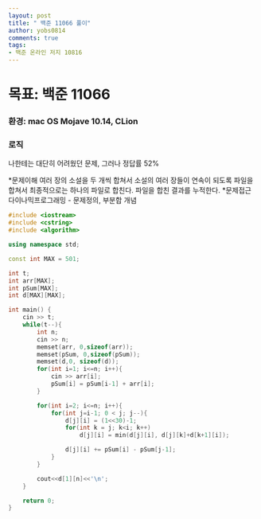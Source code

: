 ```yaml
---
layout: post
title: " 백준 11066 풀이"
author: yobs0814
comments: true
tags:
- 백준 온라인 저지 10816 
---
```


# 목표: 백준 11066
### 환경: mac OS Mojave 10.14, CLion

### 로직

나한테는 대단히 어려웠던 문제, 그러나 정답률 52%

*문제이해
	여러 장의 소설을 두 개씩 합쳐서 소설의 여러 장들이 연속이 되도록 파일을 합쳐서 최종적으로는 하나의 파일로 합친다.
	파일을 합친 결과를 누적한다.
*문제접근
	다이나믹프로그래밍 - 문제정의, 부분합 개념



~~~c++
#include <iostream>
#include <cstring>
#include <algorithm>

using namespace std;

const int MAX = 501;

int t;
int arr[MAX];
int pSum[MAX];
int d[MAX][MAX];

int main() {
    cin >> t;
    while(t--){
        int n;
        cin >> n;
        memset(arr, 0,sizeof(arr));
        memset(pSum, 0,sizeof(pSum));
        memset(d,0, sizeof(d));
        for(int i=1; i<=n; i++){
            cin >> arr[i];
            pSum[i] = pSum[i-1] + arr[i];
        }

        for(int i=2; i<=n; i++){
            for(int j=i-1; 0 < j; j--){
                d[j][i] = (1<<30)-1;
                for(int k = j; k<i; k++)
                    d[j][i] = min(d[j][i], d[j][k]+d[k+1][i]);

                d[j][i] += pSum[i] - pSum[j-1];
            }
        }

        cout<<d[1][n]<<'\n';
    }

    return 0;
}
~~~

